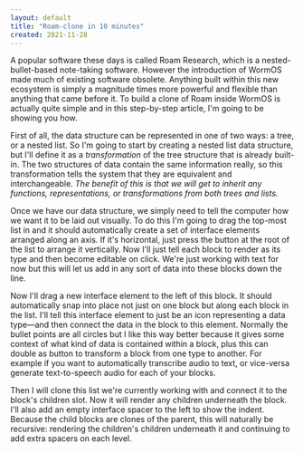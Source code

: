 ```yaml
---
layout: default
title: "Roam-clone in 10 minutes"
created: 2021-11-28
---
```


A popular software these days is called Roam Research, which is a nested-bullet-based note-taking software. However the introduction of WormOS made much of existing software obsolete. Anything built within this new ecosystem is simply a magnitude times more powerful and flexible than anything that came before it. To build a clone of Roam inside WormOS is actually quite simple and in this step-by-step article, I'm going to be showing you how.

First of all, the data structure can be represented in one of two ways: a tree, or a nested list. So I'm going to start by creating a nested list data structure, but I'll define it as a *transformation* of the tree structure that is already built-in. The two structures of data contain the same information really, so this transformation tells the system that they are equivalent and interchangeable. *The benefit of this is that we will get to inherit any functions, representations, or transformations from both trees and lists.*

Once we have our data structure, we simply need to tell the computer how we want it to be laid out visually. To do this I'm going to drag the top-most list in and it should automatically create a set of interface elements arranged along an axis. If it's horizontal, just press the button at the root of the list to arrange it vertically. Now I'll just tell each block to render as its type and then become editable on click. We're just working with text for now but this will let us add in any sort of data into these blocks down the line.

Now I'll drag a new interface element to the left of this block. It should automatically snap into place not just on one block but along each block in the list. I'll tell this interface element to just be an icon representing a data type—and then connect the data in the block to this element. Normally the bullet points are all circles but I like this way better because it gives some context of what kind of data is contained within a block, plus this can double as button to transform a block from one type to another. For example if you want to automatically transcribe audio to text, or vice-versa generate text-to-speech audio for each of your blocks.

Then I will clone this list we're currently working with and connect it to the block's children slot. Now it will render any children underneath the block. I'll also add an empty interface spacer to the left to show the indent. Because the child blocks are clones of the parent, this will naturally be recursive: rendering the children's children underneath it and continuing to add extra spacers on each level.

